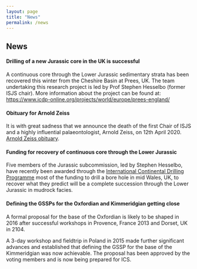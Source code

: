 ```yaml
---
layout: page
title: "News"
permalink: /news
---
```

## News

#### Drilling of a new Jurassic core in the UK is successful
A continuous core through the Lower Jurassic sedimentary strata has been  recovered this winter from the Cheshire Basin at Prees, UK. The team undertaking this research project is led by Prof Stephen Hesselbo (former ISJS chair). More information about the project can be found at: <https://www.icdp-online.org/projects/world/europe/prees-england/>

#### Obituary for Arnold Zeiss
It is with great sadness that we announce the death of the first Chair of ISJS and a highly influential palaeontologist, Arnold Zeiss, on 12th April 2020. [Arnold Zeiss obituary](/zeiss).

#### Funding for recovery of continuous core through the Lower Jurassic
Five members of the Jurassic subcommission, led by Stephen Hesselbo, have recently been awarded through the [International Continental Drilling Programme](http://www.icdp-online.org/home/) most of the funding to drill a bore hole in mid Wales, UK, to recover what they predict will be a complete succession through the Lower Jurassic in mudrock facies.

#### Defining the GSSPs for the Oxfordian and Kimmeridgian getting close
A formal proposal for the base of the Oxfordian is likely to be shaped in 2016 after successful workshops in Provence, France 2013 and Dorset, UK in 2104.

A 3-day workshop and fieldtrip in Poland in 2015 made further significant advances and established that defining the GSSP for the base of the Kimmeridgian was now achievable. The proposal has been approved by the voting members and is now being prepared for ICS.
